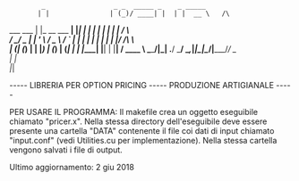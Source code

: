             _                 _ _  _____ _    _ _____          
           | |               | (_)/ ____| |  | |  __ \   /\    
   ___ ___ | |_ __   ___   __| |_| |    | |  | | |  | | /  \   
  / __/ _ \| | '_ \ / _ \ / _` | | |    | |  | | |  | |/ /\ \  
 | (_| (_) | | |_) | (_) | (_| | | |____| |__| | |__| / ____ \ 
  \___\___/|_| .__/ \___/ \__,_|_|\_____|\____/|_____/_/    \_\
             | |                                               
             |_|                                                
                        
                        
----- LIBRERIA PER OPTION PRICING ----- PRODUZIONE ARTIGIANALE -----

PER USARE IL PROGRAMMA:
Il makefile crea un oggetto eseguibile chiamato "pricer.x". 
Nella stessa directory dell'eseguibile deve essere presente una cartella "DATA" contenente il file coi dati di input chiamato
"input.conf" (vedi Utilities.cu per implementazione). Nella stessa cartella vengono salvati i file di output.

Ultimo aggiornamento: 2 giu 2018
